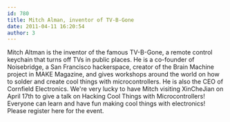 ```yaml
---
id: 780
title: Mitch Alman, inventor of TV-B-Gone
date: 2011-04-11 16:20:54
author: 3
---
```


Mitch Altman is the inventor of the famous TV-B-Gone, a remote control keychain that turns off TVs in public places. He is a co-founder of Noisebridge, a San Francisco hackerspace, creator of the Brain Machine project in MAKE Magazine, and gives workshops around the world on how to solder and create cool things with microcontrollers. He is also the CEO of Cornfield Electronics. We're very lucky to have Mitch visiting XinCheJian on April 17th to give a talk on Hacking Cool Things with Microcontrollers! Everyone can learn and have fun making cool things with electronics! Please register here for the event.